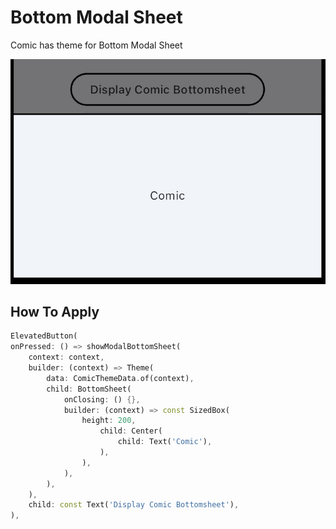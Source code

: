 # Bottom Modal Sheet

Comic has theme for Bottom Modal Sheet

![Comic Bottom Modal Sheet](../../images/comic.bottom_modal_sheet.jpg)

## How To Apply

```dart
ElevatedButton(
onPressed: () => showModalBottomSheet(
    context: context,
    builder: (context) => Theme(
        data: ComicThemeData.of(context),
        child: BottomSheet(
            onClosing: () {},
            builder: (context) => const SizedBox(
                height: 200,
                    child: Center(
                        child: Text('Comic'),
                    ),
                ),
            ),
        ),
    ),
    child: const Text('Display Comic Bottomsheet'),
),
```
